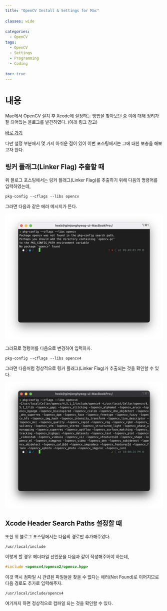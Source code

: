 ```yaml
---
title: "OpenCV Install & Settings for Mac"

classes: wide

categories:
  - OpenCV
tags:
  - OpenCV
  - Settings
  - Programming
  - Coding

toc: true
---
```


# 내용

Mac에서 OpenCV 설치 후 Xcode에 설정하는 방법을 찾아보던 중 이에 대해 정리가 잘 되어있는 블로그를 발견하였다.
(아래 링크 참고)

[바로 가기](https://dgrld.tistory.com/34 "Xcode OpenCV Install & Settings")

다만 설정 부분에서 몇 가지 아쉬운 점이 있어 이번 포스팅에서는 그에 대한 보충을 해보고자 한다.

##  링커 플래그(Linker Flag) 추출할 때

위 블로그 포스팅에서는 링커 플래그(Linker Flag)를 추출하기 위해 다음의 명령어를 입력하였는데,

```shell
pkg-config --cflags --libs opencv
```

그러면 다음과 같은 에러 메시지가 뜬다.

![OpenCV-Settings](/assets/images/opencv/studying/opencv-settings-1.png "OpenCV-Settings")

그러므로 명령어를 다음으로 변경하여 입력하자.

```shell
pkg-config --cflags --libs opencv4
```

그러면 다음처럼 정상적으로 링커 플래그(Linker Flag)가 추출되는 것을 확인할 수 있다.

![OpenCV-Settings](/assets/images/opencv/studying/opencv-settings-2.png "OpenCV-Settings")

## Xcode Header Search Paths 설정할 때

또한 위 블로그 포스팅에서는 다음의 경로만 추가해주었다.

```shell
/usr/local/include
```

이렇게 할 경우 헤더파일 선언문을 다음과 같이 작성해주어야 하는데,

```cpp
#include <opencv4/opencv2/opencv.hpp>
```

이것 역시 컴파일 시 관련된 파일들을 찾을 수 없다는 에러(Not Found)로 이어지므로 다음 경로도 추가로 입력해주자.

```shell
/usr/local/include/opencv4
```

여기까지 하면 정상적으로 컴파일 되는 것을 확인할 수 있다.





